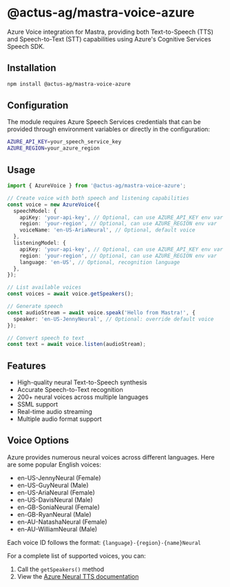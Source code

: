 # @actus-ag/mastra-voice-azure

Azure Voice integration for Mastra, providing both Text-to-Speech (TTS) and Speech-to-Text (STT) capabilities using Azure's Cognitive Services Speech SDK.

## Installation

```bash
npm install @actus-ag/mastra-voice-azure
```

## Configuration

The module requires Azure Speech Services credentials that can be provided through environment variables or directly in the configuration:

```bash
AZURE_API_KEY=your_speech_service_key
AZURE_REGION=your_azure_region
```

## Usage

```typescript
import { AzureVoice } from '@actus-ag/mastra-voice-azure';

// Create voice with both speech and listening capabilities
const voice = new AzureVoice({
  speechModel: {
    apiKey: 'your-api-key', // Optional, can use AZURE_API_KEY env var
    region: 'your-region', // Optional, can use AZURE_REGION env var
    voiceName: 'en-US-AriaNeural', // Optional, default voice
  },
  listeningModel: {
    apiKey: 'your-api-key', // Optional, can use AZURE_API_KEY env var
    region: 'your-region', // Optional, can use AZURE_REGION env var
    language: 'en-US', // Optional, recognition language
  },
});

// List available voices
const voices = await voice.getSpeakers();

// Generate speech
const audioStream = await voice.speak('Hello from Mastra!', {
  speaker: 'en-US-JennyNeural', // Optional: override default voice
});

// Convert speech to text
const text = await voice.listen(audioStream);
```

## Features

- High-quality neural Text-to-Speech synthesis
- Accurate Speech-to-Text recognition
- 200+ neural voices across multiple languages
- SSML support
- Real-time audio streaming
- Multiple audio format support

## Voice Options

Azure provides numerous neural voices across different languages. Here are some popular English voices:

- en-US-JennyNeural (Female)
- en-US-GuyNeural (Male)
- en-US-AriaNeural (Female)
- en-US-DavisNeural (Male)
- en-GB-SoniaNeural (Female)
- en-GB-RyanNeural (Male)
- en-AU-NatashaNeural (Female)
- en-AU-WilliamNeural (Male)

Each voice ID follows the format: `{language}-{region}-{name}Neural`

For a complete list of supported voices, you can:

1. Call the `getSpeakers()` method
2. View the [Azure Neural TTS documentation](https://learn.microsoft.com/en-us/azure/cognitive-services/speech-service/language-support?tabs=tts)
